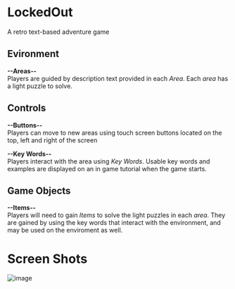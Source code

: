 # LockedOut 
A retro text-based adventure game

## Evironment
**--Areas--**  
Players are guided by description text provided in each *Area*.
Each *area* has a light puzzle to solve.
 
## Controls
**--Buttons--**  
Players can move to new areas using touch screen buttons located
on the top, left and right of the screen

**--Key Words--**  
Players interact with the area using *Key Words*. Usable key words
and examples are displayed on an in game tutorial when the game
starts.

## Game Objects
**--Items--**  
Players will need to gain *Items* to solve the light puzzles in each
*area*. They are gained by using the key words that interact with the
environment, and may be used on the enviroment as well.
  
# Screen Shots
![image](https://user-images.githubusercontent.com/75704190/167526632-83ef29be-ddd7-497c-8305-dd8261cdfceb.png)





